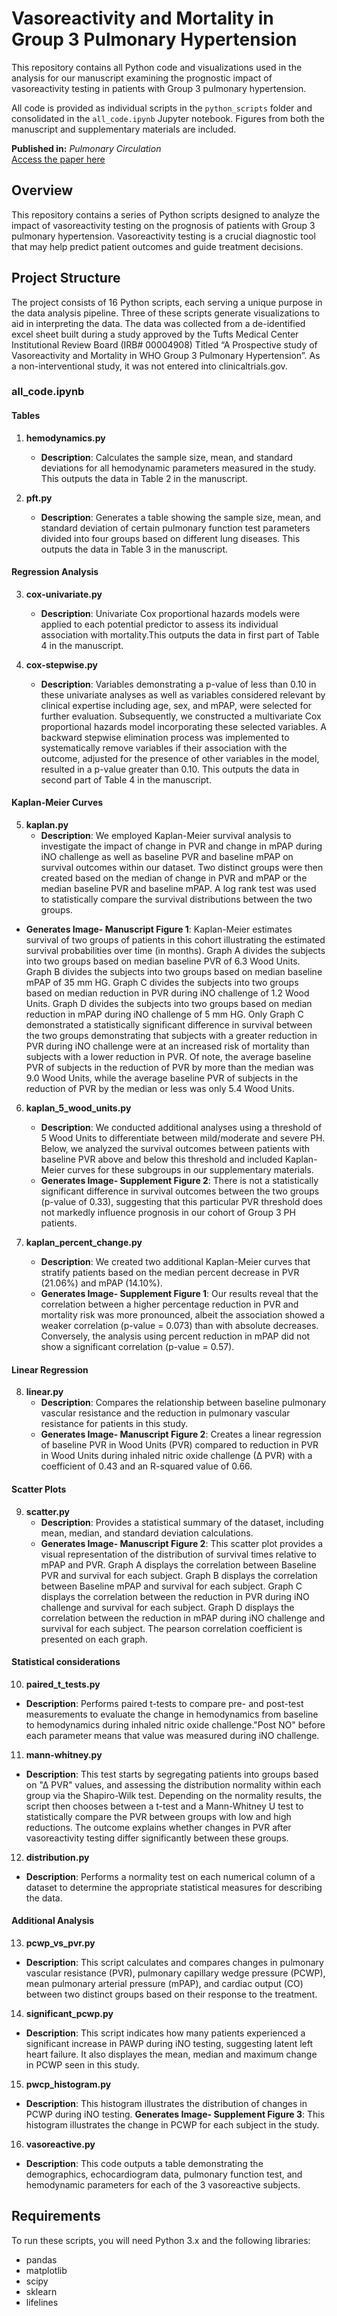 # Vasoreactivity and Mortality in Group 3 Pulmonary Hypertension

This repository contains all Python code and visualizations used in the analysis for our manuscript examining the prognostic impact of vasoreactivity testing in patients with Group 3 pulmonary hypertension.

All code is provided as individual scripts in the `python_scripts` folder and consolidated in the `all_code.ipynb` Jupyter notebook. Figures from both the manuscript and supplementary materials are included.

 **Published in:** *Pulmonary Circulation*  
[Access the paper here](https://onlinelibrary.wiley.com/doi/10.1002/pul2.70078)


## Overview
This repository contains a series of Python scripts designed to analyze the impact of vasoreactivity testing on the prognosis of patients with Group 3 pulmonary hypertension. Vasoreactivity testing is a crucial diagnostic tool that may help predict patient outcomes and guide treatment decisions.

## Project Structure
The project consists of 16 Python scripts, each serving a unique purpose in the data analysis pipeline. Three of these scripts generate visualizations to aid in interpreting the data. The data was collected from a de-identified excel sheet built during a study approved by the Tufts Medical Center Institutional Review Board (IRB# 00004908) Titled “A Prospective study of Vasoreactivity and Mortality in WHO Group 3 Pulmonary Hypertension”. As a non-interventional study, it was not entered into clinicaltrials.gov.

### all_code.ipynb

#### Tables


1. **hemodynamics.py**
   - **Description**: Calculates the sample size, mean, and standard deviations for all hemodynamic parameters measured in the study. This outputs the data in Table 2 in the manuscript.

2. **pft.py**
   - **Description**: Generates a table showing the sample size, mean, and standard deviation of certain pulmonary function test parameters divided into four groups based on different lung diseases. This outputs the data in Table 3 in the manuscript.

#### Regression Analysis

3. **cox-univariate.py**
   - **Description**: Univariate Cox proportional hazards models were applied to each potential predictor to assess its individual association with mortality.This outputs the data in first part of Table 4 in the manuscript.

   
4. **cox-stepwise.py**
   - **Description**: Variables demonstrating a p-value of less than 0.10 in these univariate analyses as well as variables considered relevant by clinical expertise including age, sex, and mPAP, were selected for further evaluation. Subsequently, we constructed a multivariate Cox proportional hazards model incorporating these selected variables. A backward stepwise elimination process was implemented to systematically remove variables if their association with the outcome, adjusted for the presence of other variables in the model, resulted in a p-value greater than 0.10. This outputs the data in second part of Table 4 in the manuscript.

#### Kaplan-Meier Curves

5. **kaplan.py**
   - **Description**: We employed Kaplan-Meier survival analysis to investigate the impact of change in PVR and change in mPAP during iNO challenge as well as baseline PVR and baseline mPAP on survival outcomes within our dataset. Two distinct groups were then created based on the median of change in PVR and mPAP or the median baseline PVR and baseline mPAP. A log rank test was used to statistically compare the survival distributions between the two groups.
- **Generates Image- Manuscript Figure 1**: Kaplan-Meier estimates survival of two groups of patients in this cohort illustrating the estimated survival probabilities over time (in months). Graph A divides the subjects into two groups based on median baseline PVR of 6.3 Wood Units. Graph B divides the subjects into two groups based on median baseline mPAP of 35 mm HG. Graph C divides the subjects into two groups based on median reduction in PVR during iNO challenge of 1.2 Wood Units. Graph D divides the subjects into two groups based on median reduction in mPAP during iNO challenge of 5 mm HG. Only Graph C demonstrated a statistically significant difference in survival between the two groups demonstrating that subjects with a greater reduction in PVR during iNO challenge were at an increased risk of mortality than subjects with a lower reduction in PVR. Of note, the average baseline PVR of subjects in the reduction of PVR by more than the median was 9.0 Wood Units, while the average baseline PVR of subjects in the reduction of PVR by the median or less was only 5.4 Wood Units. 

6. **kaplan_5_wood_units.py**
   - **Description**: We conducted additional analyses using a threshold of 5 Wood Units to differentiate between mild/moderate and severe PH. Below, we analyzed the survival outcomes between patients with baseline PVR above and below this threshold and included Kaplan-Meier curves for these subgroups in our supplementary materials.
   - **Generates Image- Supplement Figure 2**: There is not a statistically significant difference in survival outcomes between the two groups (p-value of 0.33), suggesting that this particular PVR threshold does not markedly influence prognosis in our cohort of Group 3 PH patients. 

7. **kaplan_percent_change.py**
   - **Description**: We created two additional Kaplan-Meier curves that stratify patients based on the median percent decrease in PVR (21.06%) and mPAP (14.10%). 
   - **Generates Image- Supplement Figure 1**: Our results reveal that the correlation between a higher percentage reduction in PVR and mortality risk was more pronounced, albeit the association showed a weaker correlation (p-value = 0.073) than with absolute decreases. Conversely, the analysis using percent reduction in mPAP did not show a significant correlation (p-value = 0.57).   

#### Linear Regression

8. **linear.py**
   - **Description**: Compares the relationship between baseline pulmonary vascular resistance and the reduction in pulmonary vascular resistance for patients in this study.
   - **Generates Image- Manuscript Figure 2**: Creates a linear regression of baseline PVR in Wood Units (PVR) compared to reduction in PVR in Wood Units during inhaled nitric oxide challenge (∆ PVR) with a coefficient of 0.43 and an R-squared value of 0.66.   

#### Scatter Plots

9. **scatter.py**
   - **Description**: Provides a statistical summary of the dataset, including mean, median, and standard deviation calculations.
   - **Generates Image- Manuscript Figure 2**: This scatter plot provides a visual representation of the distribution of survival times relative to mPAP and PVR. Graph A displays the correlation between Baseline PVR and survival for each subject. Graph B displays the correlation between Baseline mPAP and survival for each subject. Graph C displays the correlation between the reduction in PVR during iNO challenge and survival for each subject. Graph D displays the correlation between the reduction in mPAP during iNO challenge and survival for each subject. The pearson correlation coefficient is presented on each graph. 


#### Statistical considerations

10. **paired_t_tests.py**
   - **Description**: Performs paired t-tests to compare pre- and post-test measurements to evaluate the change in hemodynamics from baseline to hemodynamics during inhaled nitric oxide challenge."Post NO" before each parameter means that value was measured during iNO challenge.


11. **mann-whitney.py**
   - **Description**: This test starts by segregating patients into groups based on "∆ PVR" values, and assessing the distribution normality within each group via the Shapiro-Wilk test. Depending on the normality results, the script then chooses between a t-test and a Mann-Whitney U test to statistically compare the PVR between groups with low and high reductions. The outcome explains whether changes in PVR after vasoreactivity testing differ significantly between these groups.

12. **distribution.py**
   - **Description**: Performs a normality test on each numerical column of a dataset to determine the appropriate statistical measures for describing the data. 

#### Additional Analysis

13. **pcwp_vs_pvr.py**
   - **Description**: This script calculates and compares changes in pulmonary vascular resistance (PVR), pulmonary capillary wedge pressure (PCWP), mean pulmonary arterial pressure (mPAP), and cardiac output (CO) between two distinct groups based on their response to the treatment.
14. **significant_pcwp.py**
   - **Description**: This script indicates how many patients experienced a significant increase in PAWP during iNO testing, suggesting latent left heart failure. It also displayes the mean, median and maximum change in PCWP seen in this study.

15. **pwcp_histogram.py**
   - **Description**: This histogram illustrates the distribution of changes in PCWP during iNO testing. 
   **Generates Image- Supplement Figure 3**: This histogram illustrates the change in PCWP for each subject in the study.

16. **vasoreactive.py**
   - **Description**: This code outputs a table demonstrating the demographics, echocardiogram data, pulmonary function test, and hemodynamic parameters for each of the 3 vasoreactive subjects. 

## Requirements
To run these scripts, you will need Python 3.x and the following libraries:
- pandas
- matplotlib
- scipy
- sklearn
- lifelines

